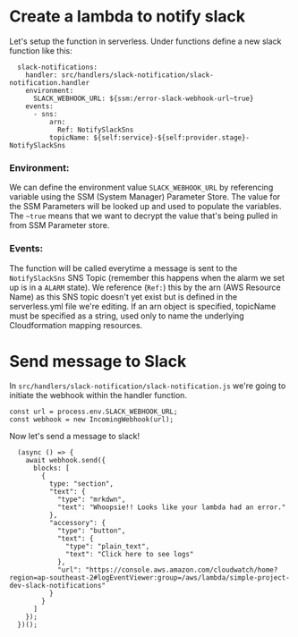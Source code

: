 # Create a lambda to notify slack

Let's setup the function in serverless. Under functions define a new slack function like this: 

```
  slack-notifications: 
    handler: src/handlers/slack-notification/slack-notification.handler
    environment: 
      SLACK_WEBHOOK_URL: ${ssm:/error-slack-webhook-url~true}
    events: 
      - sns: 
          arn: 
            Ref: NotifySlackSns
          topicName: ${self:service}-${self:provider.stage}-NotifySlackSns
```

### Environment:
We can define the environment value `SLACK_WEBHOOK_URL` by referencing variable using the SSM (System Manager) Parameter Store. The value for the SSM Parameters will be looked up and used to populate the variables. The `~true` means that we want to decrypt the value that's being pulled in from SSM Parameter store. 

### Events: 
The function will be called everytime a message is sent to the `NotifySlackSns` SNS Topic (remember this happens when the alarm we set up is in a `ALARM` state). We reference (`Ref:`) this by the arn (AWS Resource Name) as this SNS topic doesn't yet exist but is defined in the serverless.yml file we're editing. If an arn object is specified, topicName must be specified as a string, used only to name the underlying Cloudformation mapping resources.

# Send message to Slack
In `src/handlers/slack-notification/slack-notification.js` we're going to initiate the webhook within the handler function. 

```
const url = process.env.SLACK_WEBHOOK_URL;
const webhook = new IncomingWebhook(url);

```

Now let's send a message to slack!
```
  (async () => {
    await webhook.send({
      blocks: [
        {
          type: "section",
          "text": {
            "type": "mrkdwn",
            "text": "Whoopsie!! Looks like your lambda had an error."
          },
          "accessory": {
            "type": "button",
            "text": {
              "type": "plain_text",
              "text": "Click here to see logs"
            },
            "url": "https://console.aws.amazon.com/cloudwatch/home?region=ap-southeast-2#logEventViewer:group=/aws/lambda/simple-project-dev-slack-notifications"
          }
        }
      ]
    });
  })();
```